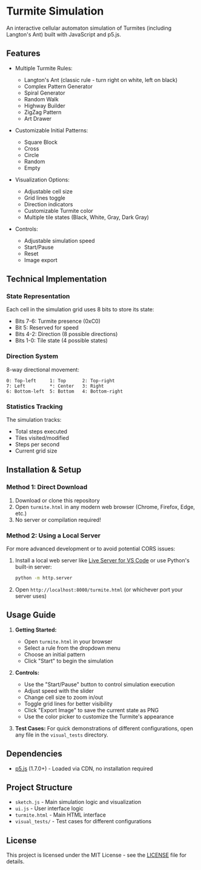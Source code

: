 # Turmite Simulation

An interactive cellular automaton simulation of Turmites (including Langton's Ant) built with JavaScript and p5.js.

## Features

- Multiple Turmite Rules:
  - Langton's Ant (classic rule - turn right on white, left on black)
  - Complex Pattern Generator
  - Spiral Generator
  - Random Walk
  - Highway Builder
  - ZigZag Pattern
  - Art Drawer

- Customizable Initial Patterns:
  - Square Block
  - Cross
  - Circle
  - Random
  - Empty

- Visualization Options:
  - Adjustable cell size
  - Grid lines toggle
  - Direction indicators
  - Customizable Turmite color
  - Multiple tile states (Black, White, Gray, Dark Gray)

- Controls:
  - Adjustable simulation speed
  - Start/Pause
  - Reset
  - Image export

## Technical Implementation

### State Representation

Each cell in the simulation grid uses 8 bits to store its state:
- Bits 7-6: Turmite presence (0xC0)
- Bit 5: Reserved for speed
- Bits 4-2: Direction (8 possible directions)
- Bits 1-0: Tile state (4 possible states)

### Direction System

8-way directional movement:
```
0: Top-left     1: Top      2: Top-right
7: Left         *: Center   3: Right
6: Bottom-left  5: Bottom   4: Bottom-right
```

### Statistics Tracking

The simulation tracks:
- Total steps executed
- Tiles visited/modified
- Steps per second
- Current grid size

## Installation & Setup

### Method 1: Direct Download
1. Download or clone this repository
2. Open `turmite.html` in any modern web browser (Chrome, Firefox, Edge, etc.)
3. No server or compilation required!

### Method 2: Using a Local Server
For more advanced development or to avoid potential CORS issues:
1. Install a local web server like [Live Server for VS Code](https://marketplace.visualstudio.com/items?itemName=ritwickdey.LiveServer) or use Python's built-in server:
   ```bash
   python -m http.server
   ```
2. Open `http://localhost:8000/turmite.html` (or whichever port your server uses)

## Usage Guide

1. **Getting Started:**
   - Open `turmite.html` in your browser
   - Select a rule from the dropdown menu
   - Choose an initial pattern
   - Click "Start" to begin the simulation

2. **Controls:**
   - Use the "Start/Pause" button to control simulation execution
   - Adjust speed with the slider
   - Change cell size to zoom in/out
   - Toggle grid lines for better visibility
   - Click "Export Image" to save the current state as PNG
   - Use the color picker to customize the Turmite's appearance

3. **Test Cases:**
   For quick demonstrations of different configurations, open any file in the `visual_tests` directory.

## Dependencies

- [p5.js](https://p5js.org/) (1.7.0+) - Loaded via CDN, no installation required

## Project Structure

- `sketch.js` - Main simulation logic and visualization
- `ui.js` - User interface logic
- `turmite.html` - Main HTML interface
- `visual_tests/` - Test cases for different configurations

## License

This project is licensed under the MIT License - see the [LICENSE](LICENSE) file for details.